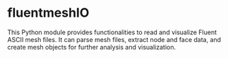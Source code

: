 # fluentmeshIO
This Python module provides functionalities to read and visualize Fluent ASCII mesh files. It can parse mesh files, extract node and face data, and create mesh objects for further analysis and visualization.
